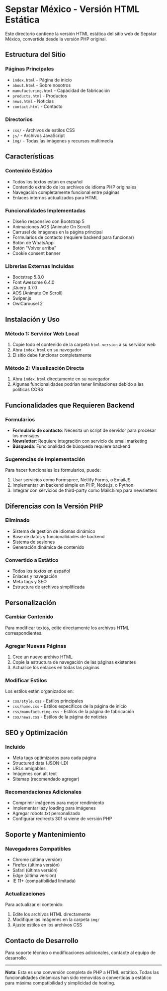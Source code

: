 # Sepstar México - Versión HTML Estática

Este directorio contiene la versión HTML estática del sitio web de Sepstar México, convertida desde la versión PHP original.

## Estructura del Sitio

### Páginas Principales

- `index.html` - Página de inicio
- `about.html` - Sobre nosotros
- `manufacturing.html` - Capacidad de fabricación
- `products.html` - Productos
- `news.html` - Noticias
- `contact.html` - Contacto

### Directorios

- `css/` - Archivos de estilos CSS
- `js/` - Archivos JavaScript
- `img/` - Todas las imágenes y recursos multimedia

## Características

### Contenido Estático

- Todos los textos están en español
- Contenido extraído de los archivos de idioma PHP originales
- Navegación completamente funcional entre páginas
- Enlaces internos actualizados para HTML

### Funcionalidades Implementadas

- Diseño responsivo con Bootstrap 5
- Animaciones AOS (Animate On Scroll)
- Carrusel de imágenes en la página principal
- Formularios de contacto (requiere backend para funcionar)
- Botón de WhatsApp
- Botón "Volver arriba"
- Cookie consent banner

### Librerías Externas Incluidas

- Bootstrap 5.3.0
- Font Awesome 6.4.0
- jQuery 3.7.0
- AOS (Animate On Scroll)
- Swiper.js
- OwlCarousel 2

## Instalación y Uso

### Método 1: Servidor Web Local

1. Copie todo el contenido de la carpeta `html-version` a su servidor web
2. Abra `index.html` en su navegador
3. El sitio debe funcionar completamente

### Método 2: Visualización Directa

1. Abra `index.html` directamente en su navegador
2. Algunas funcionalidades podrían tener limitaciones debido a las políticas CORS

## Funcionalidades que Requieren Backend

### Formularios

- **Formulario de contacto**: Necesita un script de servidor para procesar los mensajes
- **Newsletter**: Requiere integración con servicio de email marketing
- **Búsqueda**: Funcionalidad de búsqueda requiere backend

### Sugerencias de Implementación

Para hacer funcionales los formularios, puede:

1. Usar servicios como Formspree, Netlify Forms, o EmailJS
2. Implementar un backend simple en PHP, Node.js, o Python
3. Integrar con servicios de third-party como Mailchimp para newsletters

## Diferencias con la Versión PHP

### Eliminado

- Sistema de gestión de idiomas dinámico
- Base de datos y funcionalidades de backend
- Sistema de sesiones
- Generación dinámica de contenido

### Convertido a Estático

- Todos los textos en español
- Enlaces y navegación
- Meta tags y SEO
- Estructura de archivos simplificada

## Personalización

### Cambiar Contenido

Para modificar textos, edite directamente los archivos HTML correspondientes.

### Agregar Nuevas Páginas

1. Cree un nuevo archivo HTML
2. Copie la estructura de navegación de las páginas existentes
3. Actualice los enlaces en todas las páginas

### Modificar Estilos

Los estilos están organizados en:

- `css/style.css` - Estilos principales
- `css/home.css` - Estilos específicos de la página de inicio
- `css/manufacturing.css` - Estilos de la página de fabricación
- `css/news.css` - Estilos de la página de noticias

## SEO y Optimización

### Incluido

- Meta tags optimizados para cada página
- Structured data (JSON-LD)
- URLs amigables
- Imágenes con alt text
- Sitemap (recomendado agregar)

### Recomendaciones Adicionales

- Comprimir imágenes para mejor rendimiento
- Implementar lazy loading para imágenes
- Agregar robots.txt personalizado
- Configurar redirects 301 si viene de versión PHP

## Soporte y Mantenimiento

### Navegadores Compatibles

- Chrome (última versión)
- Firefox (última versión)
- Safari (última versión)
- Edge (última versión)
- IE 11+ (compatibilidad limitada)

### Actualizaciones

Para actualizar el contenido:

1. Edite los archivos HTML directamente
2. Modifique las imágenes en la carpeta `img/`
3. Ajuste estilos en los archivos CSS

## Contacto de Desarrollo

Para soporte técnico o modificaciones adicionales, contacte al equipo de desarrollo.

---

**Nota**: Esta es una conversión completa de PHP a HTML estático. Todas las funcionalidades dinámicas han sido removidas o convertidas a estático para máxima compatibilidad y simplicidad de hosting.
